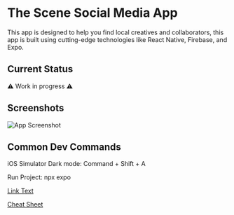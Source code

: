 # The Scene Social Media App

This app is designed to help you find local creatives and collaborators, this app is built using cutting-edge technologies like React Native, Firebase, and Expo.

## Current Status

⚠️ Work in progress ⚠️

## Screenshots

![App Screenshot](docs/assets/App_Example.gif)

## Common Dev Commands

iOS Simulator Dark mode: Command + Shift + A

Run Project: npx expo

[Link Text](COMMAND_CHEAT_SHEET.txt)

[Cheat Sheet](COMMAND_CHEAT_SHEET.md)
